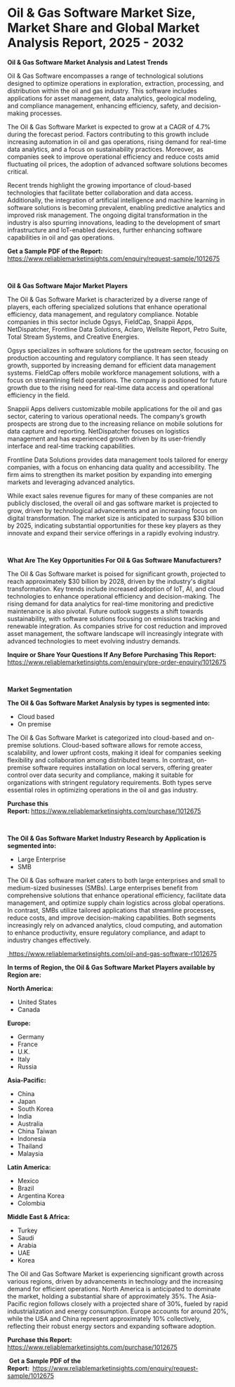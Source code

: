 <p><h1>Oil & Gas Software Market Size, Market Share and Global Market Analysis Report, 2025 - 2032</h1></p><p><strong>Oil & Gas Software Market Analysis and Latest Trends</strong></p>
<p><p>Oil & Gas Software encompasses a range of technological solutions designed to optimize operations in exploration, extraction, processing, and distribution within the oil and gas industry. This software includes applications for asset management, data analytics, geological modeling, and compliance management, enhancing efficiency, safety, and decision-making processes.</p><p>The Oil & Gas Software Market is expected to grow at a CAGR of 4.7% during the forecast period. Factors contributing to this growth include increasing automation in oil and gas operations, rising demand for real-time data analytics, and a focus on sustainability practices. Moreover, as companies seek to improve operational efficiency and reduce costs amid fluctuating oil prices, the adoption of advanced software solutions becomes critical.</p><p>Recent trends highlight the growing importance of cloud-based technologies that facilitate better collaboration and data access. Additionally, the integration of artificial intelligence and machine learning in software solutions is becoming prevalent, enabling predictive analytics and improved risk management. The ongoing digital transformation in the industry is also spurring innovations, leading to the development of smart infrastructure and IoT-enabled devices, further enhancing software capabilities in oil and gas operations.</p></p>
<p><strong>Get a Sample PDF of the Report:&nbsp;</strong> <a href="https://www.reliablemarketinsights.com/enquiry/request-sample/1012675?utm_campaign=2735&utm_medium=2&utm_source=Github&utm_content=ia&utm_term=16042025&utm_id=oil-gas-software">https://www.reliablemarketinsights.com/enquiry/request-sample/1012675</a></p>
<p>&nbsp;</p>
<p><strong>Oil & Gas Software Major Market Players</strong></p>
<p><p>The Oil & Gas Software Market is characterized by a diverse range of players, each offering specialized solutions that enhance operational efficiency, data management, and regulatory compliance. Notable companies in this sector include Ogsys, FieldCap, Snappii Apps, NetDispatcher, Frontline Data Solutions, Aclaro, Wellsite Report, Petro Suite, Total Stream Systems, and Creative Energies.</p><p>Ogsys specializes in software solutions for the upstream sector, focusing on production accounting and regulatory compliance. It has seen steady growth, supported by increasing demand for efficient data management systems. FieldCap offers mobile workforce management solutions, with a focus on streamlining field operations. The company is positioned for future growth due to the rising need for real-time data access and operational efficiency in the field.</p><p>Snappii Apps delivers customizable mobile applications for the oil and gas sector, catering to various operational needs. The company’s growth prospects are strong due to the increasing reliance on mobile solutions for data capture and reporting. NetDispatcher focuses on logistics management and has experienced growth driven by its user-friendly interface and real-time tracking capabilities.</p><p>Frontline Data Solutions provides data management tools tailored for energy companies, with a focus on enhancing data quality and accessibility. The firm aims to strengthen its market position by expanding into emerging markets and leveraging advanced analytics.</p><p>While exact sales revenue figures for many of these companies are not publicly disclosed, the overall oil and gas software market is projected to grow, driven by technological advancements and an increasing focus on digital transformation. The market size is anticipated to surpass $30 billion by 2025, indicating substantial opportunities for these key players as they innovate and expand their service offerings in a rapidly evolving industry.</p></p>
<p>&nbsp;</p>
<p><strong>What Are The Key Opportunities For Oil & Gas Software Manufacturers?</strong></p>
<p><p>The Oil & Gas Software market is poised for significant growth, projected to reach approximately $30 billion by 2028, driven by the industry's digital transformation. Key trends include increased adoption of IoT, AI, and cloud technologies to enhance operational efficiency and decision-making. The rising demand for data analytics for real-time monitoring and predictive maintenance is also pivotal. Future outlook suggests a shift towards sustainability, with software solutions focusing on emissions tracking and renewable integration. As companies strive for cost reduction and improved asset management, the software landscape will increasingly integrate with advanced technologies to meet evolving industry demands.</p></p>
<p><strong>Inquire or Share Your Questions If Any Before Purchasing This Report:</strong> <a href="https://www.reliablemarketinsights.com/enquiry/pre-order-enquiry/1012675?utm_campaign=2735&utm_medium=2&utm_source=Github&utm_content=ia&utm_term=16042025&utm_id=oil-gas-software">https://www.reliablemarketinsights.com/enquiry/pre-order-enquiry/1012675</a></p>
<p>&nbsp;</p>
<p><strong>Market Segmentation</strong></p>
<p><strong>The Oil & Gas Software Market Analysis by types is segmented into:</strong></p>
<p><ul><li>Cloud based</li><li>On premise</li></ul></p>
<p><p>The Oil & Gas Software Market is categorized into cloud-based and on-premise solutions. Cloud-based software allows for remote access, scalability, and lower upfront costs, making it ideal for companies seeking flexibility and collaboration among distributed teams. In contrast, on-premise software requires installation on local servers, offering greater control over data security and compliance, making it suitable for organizations with stringent regulatory requirements. Both types serve essential roles in optimizing operations in the oil and gas industry.</p></p>
<p><strong>Purchase this Report:&nbsp;</strong><a href="https://www.reliablemarketinsights.com/purchase/1012675?utm_campaign=2735&utm_medium=2&utm_source=Github&utm_content=ia&utm_term=16042025&utm_id=oil-gas-software">https://www.reliablemarketinsights.com/purchase/1012675</a></p>
<p>&nbsp;</p>
<p><strong>The Oil & Gas Software Market Industry Research by Application is segmented into:</strong></p>
<p><ul><li>Large Enterprise</li><li>SMB</li></ul></p>
<p><p>The Oil & Gas software market caters to both large enterprises and small to medium-sized businesses (SMBs). Large enterprises benefit from comprehensive solutions that enhance operational efficiency, facilitate data management, and optimize supply chain logistics across global operations. In contrast, SMBs utilize tailored applications that streamline processes, reduce costs, and improve decision-making capabilities. Both segments increasingly rely on advanced analytics, cloud computing, and automation to enhance productivity, ensure regulatory compliance, and adapt to industry changes effectively.</p></p>
<p><a href="https://www.reliablemarketinsights.com/oil-and-gas-software-r1012675?utm_campaign=2735&utm_medium=2&utm_source=Github&utm_content=ia&utm_term=16042025&utm_id=oil-gas-software">&nbsp;https://www.reliablemarketinsights.com/oil-and-gas-software-r1012675</a></p>
<p><strong>In terms of Region, the Oil & Gas Software Market Players available by Region are:</strong></p>
<p>
    <p> <strong> North America: </strong>
        <ul>
            <li>United States</li>
            <li>Canada</li>
        </ul>
        </p> 
    <p> <strong> Europe: </strong>
        <ul>
            <li>Germany</li>
            <li>France</li>
            <li>U.K.</li>
            <li>Italy</li>
            <li>Russia</li>
        </ul>
        </p> 
    <p> <strong> Asia-Pacific: </strong>
        <ul>
            <li>China</li>
            <li>Japan</li>
            <li>South Korea</li>
            <li>India</li>
            <li>Australia</li>
            <li>China Taiwan</li>
            <li>Indonesia</li>
            <li>Thailand</li>
            <li>Malaysia</li>
        </ul>
        </p> 
    <p> <strong> Latin America: </strong>
        <ul>
            <li>Mexico</li>
            <li>Brazil</li>
            <li>Argentina Korea</li>
            <li>Colombia</li>
        </ul>
        </p> 
    <p> <strong> Middle East & Africa: </strong>
        <ul>
            <li>Turkey</li>
            <li>Saudi</li>
            <li>Arabia</li>
            <li>UAE</li>
            <li>Korea</li>
        </ul>
    </p>
    </p>
<p><p>The Oil and Gas Software Market is experiencing significant growth across various regions, driven by advancements in technology and the increasing demand for efficient operations. North America is anticipated to dominate the market, holding a substantial share of approximately 35%. The Asia-Pacific region follows closely with a projected share of 30%, fueled by rapid industrialization and energy consumption. Europe accounts for around 20%, while the USA and China represent approximately 10% collectively, reflecting their robust energy sectors and expanding software adoption.</p></p>
<p><strong>Purchase this Report: </strong><a href="https://www.reliablemarketinsights.com/purchase/1012675?utm_campaign=2735&utm_medium=2&utm_source=Github&utm_content=ia&utm_term=16042025&utm_id=oil-gas-software">https://www.reliablemarketinsights.com/purchase/1012675</a></p>
<p>&nbsp;<strong>Get a Sample PDF of the Report:&nbsp;&nbsp;</strong><a href="https://www.reliablemarketinsights.com/enquiry/request-sample/1012675?utm_campaign=2735&utm_medium=2&utm_source=Github&utm_content=ia&utm_term=16042025&utm_id=oil-gas-software">https://www.reliablemarketinsights.com/enquiry/request-sample/1012675</a></p>
<p><strong></strong></p>
<p><p></p><p></p><p></p></p>